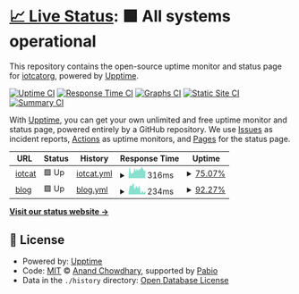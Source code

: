 # [📈 Live Status](https://status.yimian.xyz): <!--live status--> **🟩 All systems operational**

This repository contains the open-source uptime monitor and status page for [iotcatorg](https://status.yimian.xyz), powered by [Upptime](https://github.com/upptime/upptime).

[![Uptime CI](https://github.com/iotcatorg/upptime/workflows/Uptime%20CI/badge.svg)](https://github.com/iotcatorg/upptime/actions?query=workflow%3A%22Uptime+CI%22)
[![Response Time CI](https://github.com/iotcatorg/upptime/workflows/Response%20Time%20CI/badge.svg)](https://github.com/iotcatorg/upptime/actions?query=workflow%3A%22Response+Time+CI%22)
[![Graphs CI](https://github.com/iotcatorg/upptime/workflows/Graphs%20CI/badge.svg)](https://github.com/iotcatorg/upptime/actions?query=workflow%3A%22Graphs+CI%22)
[![Static Site CI](https://github.com/iotcatorg/upptime/workflows/Static%20Site%20CI/badge.svg)](https://github.com/iotcatorg/upptime/actions?query=workflow%3A%22Static+Site+CI%22)
[![Summary CI](https://github.com/iotcatorg/upptime/workflows/Summary%20CI/badge.svg)](https://github.com/iotcatorg/upptime/actions?query=workflow%3A%22Summary+CI%22)

With [Upptime](https://upptime.js.org), you can get your own unlimited and free uptime monitor and status page, powered entirely by a GitHub repository. We use [Issues](https://github.com/iotcatorg/upptime/issues) as incident reports, [Actions](https://github.com/iotcatorg/upptime/actions) as uptime monitors, and [Pages](https://status.yimian.xyz) for the status page.

<!--start: status pages-->
<!-- This summary is generated by Upptime (https://github.com/upptime/upptime) -->
<!-- Do not edit this manually, your changes will be overwritten -->
<!-- prettier-ignore -->
| URL | Status | History | Response Time | Uptime |
| --- | ------ | ------- | ------------- | ------ |
| <img alt="" src="https://icons.duckduckgo.com/ip3/iotcat.me.ico" height="13"> [iotcat](https://iotcat.me) | 🟩 Up | [iotcat.yml](https://github.com/iotcatorg/upptime/commits/HEAD/history/iotcat.yml) | <details><summary><img alt="Response time graph" src="./graphs/iotcat/response-time-week.png" height="20"> 316ms</summary><br><a href="https://status.yimian.xyz/history/iotcat"><img alt="Response time 316" src="https://img.shields.io/endpoint?url=https%3A%2F%2Fraw.githubusercontent.com%2Fiotcatorg%2Fupptime%2FHEAD%2Fapi%2Fiotcat%2Fresponse-time.json"></a><br><a href="https://status.yimian.xyz/history/iotcat"><img alt="24-hour response time 328" src="https://img.shields.io/endpoint?url=https%3A%2F%2Fraw.githubusercontent.com%2Fiotcatorg%2Fupptime%2FHEAD%2Fapi%2Fiotcat%2Fresponse-time-day.json"></a><br><a href="https://status.yimian.xyz/history/iotcat"><img alt="7-day response time 316" src="https://img.shields.io/endpoint?url=https%3A%2F%2Fraw.githubusercontent.com%2Fiotcatorg%2Fupptime%2FHEAD%2Fapi%2Fiotcat%2Fresponse-time-week.json"></a><br><a href="https://status.yimian.xyz/history/iotcat"><img alt="30-day response time 316" src="https://img.shields.io/endpoint?url=https%3A%2F%2Fraw.githubusercontent.com%2Fiotcatorg%2Fupptime%2FHEAD%2Fapi%2Fiotcat%2Fresponse-time-month.json"></a><br><a href="https://status.yimian.xyz/history/iotcat"><img alt="1-year response time 316" src="https://img.shields.io/endpoint?url=https%3A%2F%2Fraw.githubusercontent.com%2Fiotcatorg%2Fupptime%2FHEAD%2Fapi%2Fiotcat%2Fresponse-time-year.json"></a></details> | <details><summary><a href="https://status.yimian.xyz/history/iotcat">75.07%</a></summary><a href="https://status.yimian.xyz/history/iotcat"><img alt="All-time uptime 75.07%" src="https://img.shields.io/endpoint?url=https%3A%2F%2Fraw.githubusercontent.com%2Fiotcatorg%2Fupptime%2FHEAD%2Fapi%2Fiotcat%2Fuptime.json"></a><br><a href="https://status.yimian.xyz/history/iotcat"><img alt="24-hour uptime 100.00%" src="https://img.shields.io/endpoint?url=https%3A%2F%2Fraw.githubusercontent.com%2Fiotcatorg%2Fupptime%2FHEAD%2Fapi%2Fiotcat%2Fuptime-day.json"></a><br><a href="https://status.yimian.xyz/history/iotcat"><img alt="7-day uptime 75.07%" src="https://img.shields.io/endpoint?url=https%3A%2F%2Fraw.githubusercontent.com%2Fiotcatorg%2Fupptime%2FHEAD%2Fapi%2Fiotcat%2Fuptime-week.json"></a><br><a href="https://status.yimian.xyz/history/iotcat"><img alt="30-day uptime 75.07%" src="https://img.shields.io/endpoint?url=https%3A%2F%2Fraw.githubusercontent.com%2Fiotcatorg%2Fupptime%2FHEAD%2Fapi%2Fiotcat%2Fuptime-month.json"></a><br><a href="https://status.yimian.xyz/history/iotcat"><img alt="1-year uptime 75.07%" src="https://img.shields.io/endpoint?url=https%3A%2F%2Fraw.githubusercontent.com%2Fiotcatorg%2Fupptime%2FHEAD%2Fapi%2Fiotcat%2Fuptime-year.json"></a></details>
| <img alt="" src="https://icons.duckduckgo.com/ip3/blog.iotcat.me.ico" height="13"> [blog](https://blog.iotcat.me) | 🟩 Up | [blog.yml](https://github.com/iotcatorg/upptime/commits/HEAD/history/blog.yml) | <details><summary><img alt="Response time graph" src="./graphs/blog/response-time-week.png" height="20"> 234ms</summary><br><a href="https://status.yimian.xyz/history/blog"><img alt="Response time 234" src="https://img.shields.io/endpoint?url=https%3A%2F%2Fraw.githubusercontent.com%2Fiotcatorg%2Fupptime%2FHEAD%2Fapi%2Fblog%2Fresponse-time.json"></a><br><a href="https://status.yimian.xyz/history/blog"><img alt="24-hour response time 144" src="https://img.shields.io/endpoint?url=https%3A%2F%2Fraw.githubusercontent.com%2Fiotcatorg%2Fupptime%2FHEAD%2Fapi%2Fblog%2Fresponse-time-day.json"></a><br><a href="https://status.yimian.xyz/history/blog"><img alt="7-day response time 234" src="https://img.shields.io/endpoint?url=https%3A%2F%2Fraw.githubusercontent.com%2Fiotcatorg%2Fupptime%2FHEAD%2Fapi%2Fblog%2Fresponse-time-week.json"></a><br><a href="https://status.yimian.xyz/history/blog"><img alt="30-day response time 234" src="https://img.shields.io/endpoint?url=https%3A%2F%2Fraw.githubusercontent.com%2Fiotcatorg%2Fupptime%2FHEAD%2Fapi%2Fblog%2Fresponse-time-month.json"></a><br><a href="https://status.yimian.xyz/history/blog"><img alt="1-year response time 234" src="https://img.shields.io/endpoint?url=https%3A%2F%2Fraw.githubusercontent.com%2Fiotcatorg%2Fupptime%2FHEAD%2Fapi%2Fblog%2Fresponse-time-year.json"></a></details> | <details><summary><a href="https://status.yimian.xyz/history/blog">92.27%</a></summary><a href="https://status.yimian.xyz/history/blog"><img alt="All-time uptime 92.27%" src="https://img.shields.io/endpoint?url=https%3A%2F%2Fraw.githubusercontent.com%2Fiotcatorg%2Fupptime%2FHEAD%2Fapi%2Fblog%2Fuptime.json"></a><br><a href="https://status.yimian.xyz/history/blog"><img alt="24-hour uptime 100.00%" src="https://img.shields.io/endpoint?url=https%3A%2F%2Fraw.githubusercontent.com%2Fiotcatorg%2Fupptime%2FHEAD%2Fapi%2Fblog%2Fuptime-day.json"></a><br><a href="https://status.yimian.xyz/history/blog"><img alt="7-day uptime 92.27%" src="https://img.shields.io/endpoint?url=https%3A%2F%2Fraw.githubusercontent.com%2Fiotcatorg%2Fupptime%2FHEAD%2Fapi%2Fblog%2Fuptime-week.json"></a><br><a href="https://status.yimian.xyz/history/blog"><img alt="30-day uptime 92.27%" src="https://img.shields.io/endpoint?url=https%3A%2F%2Fraw.githubusercontent.com%2Fiotcatorg%2Fupptime%2FHEAD%2Fapi%2Fblog%2Fuptime-month.json"></a><br><a href="https://status.yimian.xyz/history/blog"><img alt="1-year uptime 92.27%" src="https://img.shields.io/endpoint?url=https%3A%2F%2Fraw.githubusercontent.com%2Fiotcatorg%2Fupptime%2FHEAD%2Fapi%2Fblog%2Fuptime-year.json"></a></details>

<!--end: status pages-->

[**Visit our status website →**](https://status.yimian.xyz)

## 📄 License

- Powered by: [Upptime](https://github.com/upptime/upptime)
- Code: [MIT](./LICENSE) © [Anand Chowdhary](https://anandchowdhary.com), supported by [Pabio](https://pabio.com)
- Data in the `./history` directory: [Open Database License](https://opendatacommons.org/licenses/odbl/1-0/)
